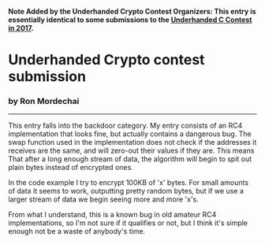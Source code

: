**Note Added by the Underhanded Crypto Contest Organizers: This entry is
essentially identical to some submissions to the [Underhanded C Contest in
2017](http://www.underhanded-c.org/_page_id_16.html).**

# Underhanded Crypto contest submission
### by Ron Mordechai
<hr>

This entry falls into the backdoor category.  My entry consists of an RC4
implementation that looks fine, but actually contains a dangerous bug.  The
swap function used in the implementation does not check if the addresses it
receives are the same, and will zero-out their values if they are.  This means
That after a long enough stream of data, the algorithm will begin to spit out
plain bytes instead of encrypted ones.

In the code example I try to encrypt 100KB of 'x' bytes.  For small amounts of
data it seems to work, outputting pretty random bytes, but if we use a larger
stream of data we begin seeing more and more 'x's. 

From what I understand, this is a known bug in old amateur RC4 implementations,
so I'm not sure if it qualifies or not, but I think it's simple enough not be a
waste of anybody's time.
